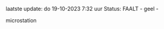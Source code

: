 laatste update: 
do 19-10-2023  7:32   uur 
Status: FAALT - geel - 
<div class="service Y">microstation</div>